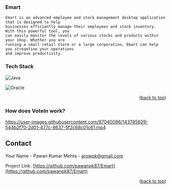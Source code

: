 ### Emart
```
Emart is an advanced employee and stock management desktop application that is designed to help 
businesses efficiently manage their employees and stock inventory. With this powerful tool, you 
can easily monitor the levels of various stocks and products within your shop. Whether you are 
running a small retail store or a large corporation, Emart can help you streamline your operations 
and improve productivity.
```
###  Tech Stack
![Java](https://img.shields.io/badge/java-%23ED8B00.svg?style=for-the-badge&logo=java&logoColor=white)

![Oracle](https://img.shields.io/badge/Oracle-F80000?style=for-the-badge&logo=oracle&logoColor=white)
<p align="right">(<a href="#readme-top">back to top</a>)</p>

### How does VoteIn work?
https://user-images.githubusercontent.com/87040096/143785629-544b2f70-2d01-477c-8637-5f2c68c01c61.mp4


<!-- CONTACT -->
## Contact

Your Name - Pawan Kumar Mehta - arowpk@gmail.com

Project Link: [https://github.com/pawanpk87/Emart](https://github.com/pawanpk87/Emart)

<p align="right">(<a href="#readme-top">back to top</a>)</p>
